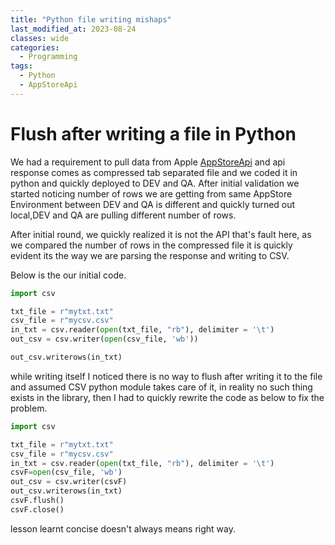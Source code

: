 ```yaml
---
title: "Python file writing mishaps"
last_modified_at: 2023-08-24
classes: wide
categories:
  - Programming
tags:
  - Python
  - AppStoreApi
---
```

# Flush after writing a file in Python

We had a requirement to pull data from Apple [AppStoreApi](https://developer.apple.com/documentation/appstoreconnectapi) and api response comes as compressed tab separated file and we coded it in python and quickly deployed to DEV and QA. After initial validation we started noticing number of rows we are getting from same AppStore Environment between DEV and QA is different and   quickly turned out local,DEV and QA are pulling different number of rows.

After initial round, we quickly realized it is not the API that's fault here, as we compared the number of rows in the compressed file it is quickly evident its the way we are parsing the response and writing to CSV.

Below is the our initial code.
```python
import csv

txt_file = r"mytxt.txt"
csv_file = r"mycsv.csv"
in_txt = csv.reader(open(txt_file, "rb"), delimiter = '\t')
out_csv = csv.writer(open(csv_file, 'wb'))

out_csv.writerows(in_txt)
```
while writing itself I noticed there is no way to flush after writing it to the file and assumed CSV python module takes care of it, in reality no such thing exists in the library, then I had to quickly rewrite the code as below to fix the problem.

```python
import csv

txt_file = r"mytxt.txt"
csv_file = r"mycsv.csv"
in_txt = csv.reader(open(txt_file, "rb"), delimiter = '\t')
csvF=open(csv_file, 'wb')
out_csv = csv.writer(csvF)
out_csv.writerows(in_txt)
csvF.flush()
csvF.close()
```
lesson learnt concise doesn't always means right way.